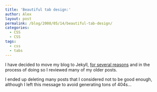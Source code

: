 ```yaml
---
title: 'Beautiful tab design:'
author: Alex
layout: post
permalink: /blog/2008/05/14/beautiful-tab-design/
categories:
  - CSS
  - CSS
tags:
  - css
  - tabs
---
```


I have decided to move my blog to Jekyll, [for several reasons](http://carlboettiger.info/2012/05/01/Jekyll-vs-Wordpress.html) and in the process of doing so I reviewed many of my older posts.

I ended up deleting many posts that I considered not to be good enough, although I left this message to avoid generating tons of 404s... 